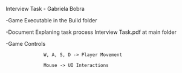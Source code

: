 Interview Task - Gabriela Bobra


-Game Executable in the Build folder

-Document Explaning task process Interview Task.pdf at main folder

-Game Controls 
                  
                  W, A, S, D -> Player Movement
 
                  Mouse -> UI Interactions
